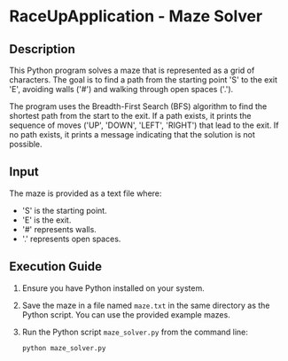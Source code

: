# RaceUpApplication - Maze Solver

## Description
This Python program solves a maze that is represented as a grid of characters. The goal is to find a path from the starting point 'S' to the exit 'E', avoiding walls ('#') and walking through open spaces ('.').

The program uses the Breadth-First Search (BFS) algorithm to find the shortest path from the start to the exit. If a path exists, it prints the sequence of moves ('UP', 'DOWN', 'LEFT', 'RIGHT') that lead to the exit. If no path exists, it prints a message indicating that the solution is not possible.

## Input
The maze is provided as a text file where:
- 'S' is the starting point.
- 'E' is the exit.
- '#' represents walls.
- '.' represents open spaces.

## Execution Guide
1. Ensure you have Python installed on your system.
2. Save the maze in a file named `maze.txt` in the same directory as the Python script. You can use the provided example mazes.
3. Run the Python script `maze_solver.py` from the command line:

   ```bash
   python maze_solver.py
